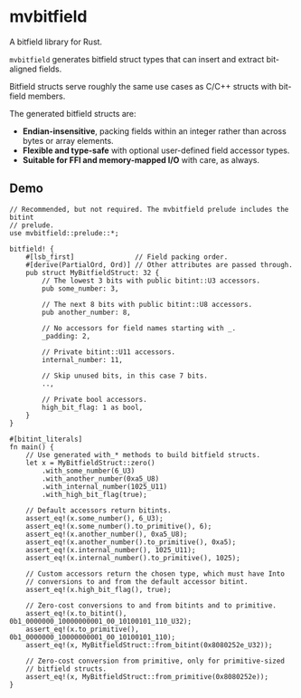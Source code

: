 # mvbitfield

A bitfield library for Rust.

`mvbitfield` generates bitfield struct types that can insert and extract
bit-aligned fields.

Bitfield structs serve roughly the same use cases as C/C++ structs with
bit-field members.

The generated bitfield structs are:

- **Endian-insensitive**, packing fields within an integer rather than across
  bytes or array elements.
- **Flexible and type-safe** with optional user-defined field accessor types.
- **Suitable for FFI and memory-mapped I/O** with care, as always.

## Demo

```
// Recommended, but not required. The mvbitfield prelude includes the bitint
// prelude.
use mvbitfield::prelude::*;

bitfield! {
    #[lsb_first]               // Field packing order.
    #[derive(PartialOrd, Ord)] // Other attributes are passed through.
    pub struct MyBitfieldStruct: 32 {
        // The lowest 3 bits with public bitint::U3 accessors.
        pub some_number: 3,

        // The next 8 bits with public bitint::U8 accessors.
        pub another_number: 8,

        // No accessors for field names starting with _.
        _padding: 2,

        // Private bitint::U11 accessors.
        internal_number: 11,

        // Skip unused bits, in this case 7 bits.
        ..,

        // Private bool accessors.
        high_bit_flag: 1 as bool,
    }
}

#[bitint_literals]
fn main() {
    // Use generated with_* methods to build bitfield structs.
    let x = MyBitfieldStruct::zero()
        .with_some_number(6_U3)
        .with_another_number(0xa5_U8)
        .with_internal_number(1025_U11)
        .with_high_bit_flag(true);

    // Default accessors return bitints.
    assert_eq!(x.some_number(), 6_U3);
    assert_eq!(x.some_number().to_primitive(), 6);
    assert_eq!(x.another_number(), 0xa5_U8);
    assert_eq!(x.another_number().to_primitive(), 0xa5);
    assert_eq!(x.internal_number(), 1025_U11);
    assert_eq!(x.internal_number().to_primitive(), 1025);

    // Custom accessors return the chosen type, which must have Into
    // conversions to and from the default accessor bitint.
    assert_eq!(x.high_bit_flag(), true);

    // Zero-cost conversions to and from bitints and to primitive.
    assert_eq!(x.to_bitint(), 0b1_0000000_10000000001_00_10100101_110_U32);
    assert_eq!(x.to_primitive(), 0b1_0000000_10000000001_00_10100101_110);
    assert_eq!(x, MyBitfieldStruct::from_bitint(0x8080252e_U32));

    // Zero-cost conversion from primitive, only for primitive-sized
    // bitfield structs.
    assert_eq!(x, MyBitfieldStruct::from_primitive(0x8080252e));
}
```
